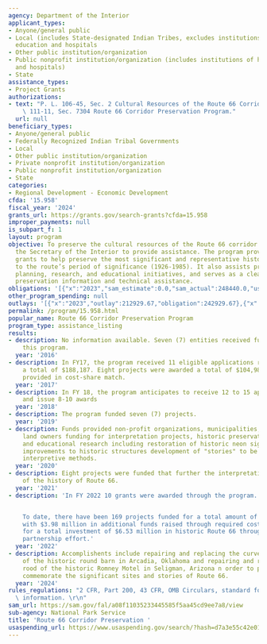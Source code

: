 ```yaml
---
agency: Department of the Interior
applicant_types:
- Anyone/general public
- Local (includes State-designated Indian Tribes, excludes institutions of higher
  education and hospitals
- Other public institution/organization
- Public nonprofit institution/organization (includes institutions of higher education
  and hospitals)
- State
assistance_types:
- Project Grants
authorizations:
- text: "P. L. 106-45, Sec. 2 Cultural Resources of the Route 66 Corridor; \nP.L.\
    \ 111-11, Sec. 7304 Route 66 Corridor Preservation Program."
  url: null
beneficiary_types:
- Anyone/general public
- Federally Recognized Indian Tribal Governments
- Local
- Other public institution/organization
- Private nonprofit institution/organization
- Public nonprofit institution/organization
- State
categories:
- Regional Development - Economic Development
cfda: '15.958'
fiscal_year: '2024'
grants_url: https://grants.gov/search-grants?cfda=15.958
improper_payments: null
is_subpart_f: 1
layout: program
objective: To preserve the cultural resources of the Route 66 corridor and to authorize
  the Secretary of the Interior to provide assistance. The program provides cost-share
  grants to help preserve the most significant and representative historic sites related
  to the route’s period of significance (1926-1985). It also assists preservation
  planning, research, and educational initiatives, and serves as a clearinghouse for
  preservation information and technical assistance.
obligations: '[{"x":"2023","sam_estimate":0.0,"sam_actual":248440.0,"usa_spending_actual":240074.66},{"x":"2024","sam_estimate":0.0,"sam_actual":200000.0,"usa_spending_actual":130342.66},{"x":"2025","sam_estimate":0.0,"sam_actual":150000.0,"usa_spending_actual":-1120.55}]'
other_program_spending: null
outlays: '[{"x":"2023","outlay":212929.67,"obligation":242929.67},{"x":"2024","outlay":121938.75,"obligation":156375.0},{"x":"2025","outlay":0.0,"obligation":0.0}]'
permalink: /program/15.958.html
popular_name: Route 66 Corridor Preservation Program
program_type: assistance_listing
results:
- description: No information available. Seven (7) entities received funding under
    this program.
  year: '2016'
- description: In FY17, the program received 11 eligible applications received requesting
    a total of $188,187. Eight projects were awarded a total of $104,987 with $186,332
    provided in cost-share match.
  year: '2017'
- description: In FY 18, the program anticipates to receive 12 to 15 applications
    and issue 8-10 awards
  year: '2018'
- description: The program funded seven (7) projects.
  year: '2019'
- description: Funds provided non-profit organizations, municipalities, and private
    land owners funding for interpretation projects, historic preservation projects
    and educational research including restoration of historic neon signs, architectural
    improvements to historic structures development of "stories" to be shared through
    interpretive methods.
  year: '2020'
- description: Eight projects were funded that further the interpretation and preservation
    of the history of Route 66.
  year: '2021'
- description: 'In FY 2022 10 grants were awarded through the program.


    To date, there have been 169 projects funded for a total amount of of $2.55 million,
    with $3.98 million in additional funds raised through required cost-share match
    for a total investment of $6.53 million in historic Route 66 through this public-private
    partnership effort.'
  year: '2022'
- description: Accomplishents include repairing and replacing the curved oak siding
    of the historic round barn in Arcadia, Oklahoma and repairing and replacing the
    rood of the historic Romney Motel in Seligman, Arizona n order to preserve and
    commemorate the significant sites and stories of Route 66.
  year: '2024'
rules_regulations: "2 CFR, Part 200, 43 CFR, OMB Circulars, standard forms, and program\
  \ information. \r\n"
sam_url: https://sam.gov/fal/a08f11035233445585f5aa45cd9ee7a8/view
sub-agency: National Park Service
title: 'Route 66 Corridor Preservation '
usaspending_url: https://www.usaspending.gov/search/?hash=d7a3e55c42e01decef4e52f6fd12842f
---
```


